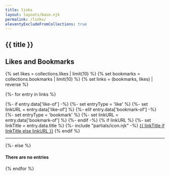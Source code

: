 ```yaml
---
title: links
layout: layouts/base.njk
permalink: /links/
eleventyExcludeFromCollections: true
---
```


<section>
	<h1>{{ title }}</h1>
	<div class="h-feed">

## Likes and Bookmarks

{% set likes = collections.likes | limit(10) %}
{% set bookmarks = collections.bookmarks | limit(10) %}
{% set links = (bookmarks, likes) | reverse %}

{%- for entry in links %}
<article class="h-entry">
	{%- if entry.data['like-of'] -%}
		{%- set entryType = 'like' %}
		{%- set linkURL = entry.data['like-of'] %}
	{%- elif entry.data['bookmark-of'] -%}
		{%- set entryType = 'bookmark' %}
		{%- set linkURL = entry.data['bookmark-of'] %}
	{%- endif -%}
	{% if linkURL %}
	{%- set linkTitle = entry.data.title %}
	{%- include "partials/icon.njk" -%}&nbsp;<a href="{{ linkURL }}" target="_blank">{{ linkTitle if linkTitle else linkURL }}</a>
	{% endif %}
	<hr />
</article>
{%- else %}
<h4>There are no entries</h4>
{% endfor %}
</div>
</section>